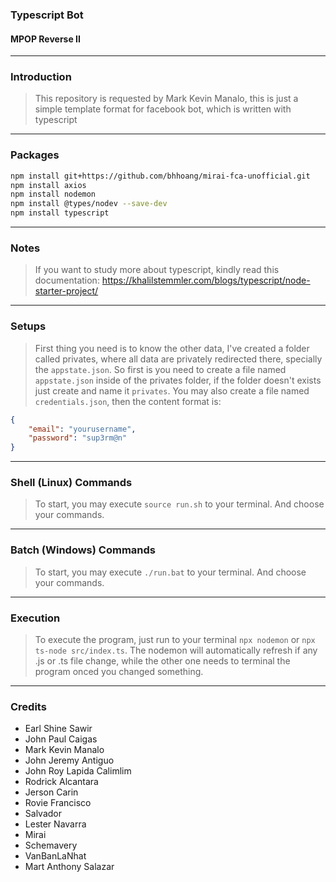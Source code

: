 ### Typescript Bot
#### MPOP Reverse II

---
### Introduction
> This repository is requested by Mark Kevin Manalo, this is just a simple template format for facebook bot, which is written with typescript

---
### Packages
``` Bash
npm install git+https://github.com/bhhoang/mirai-fca-unofficial.git
npm install axios
npm install nodemon
npm install @types/nodev --save-dev
npm install typescript

```

---
### Notes
> If you want to study more about typescript, kindly read this documentation: https://khalilstemmler.com/blogs/typescript/node-starter-project/

---
### Setups
> First thing you need is to know the other data, I've created a folder called privates, where all data are privately redirected there, specially the `appstate.json`. So first is you need to create a file named `appstate.json` inside of the privates folder, if the folder doesn't exists just create and name it `privates`. You may also create a file named `credentials.json`, then the content format is:
```JSON
{
	"email": "yourusername",
	"password": "sup3rm@n"
}
```

---
### Shell (Linux) Commands
> To start, you may execute `source run.sh` to your terminal. And choose your commands.

---
### Batch (Windows) Commands
> To start, you may execute `./run.bat` to your terminal. And choose your commands.

---
### Execution
> To execute the program, just run to your terminal `npx nodemon` or `npx ts-node src/index.ts`. The nodemon will automatically refresh if any .js or .ts file change, while the other one needs to terminal the program onced you changed something.

---
### Credits
* Earl Shine Sawir
* John Paul Caigas
* Mark Kevin Manalo
* John Jeremy Antiguo
* John Roy Lapida Calimlim
* Rodrick Alcantara 
* Jerson Carin
* Rovie Francisco
* Salvador
* Lester Navarra
* Mirai
* Schemavery
* VanBanLaNhat
* Mart Anthony Salazar